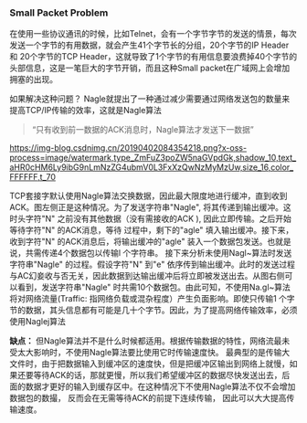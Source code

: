 ### Small Packet Problem

在使用一些协议通讯的时候，比如Telnet，会有一个字节字节的发送的情景，每次发送一个字节的有用数据，就会产生41个字节长的分组，20个字节的IP Header 和 20个字节的TCP Header，这就导致了1个字节的有用信息要浪费掉40个字节的头部信息，这是一笔巨大的字节开销，而且这种Small packet在广域网上会增加拥塞的出现。



如果解决这种问题？ Nagle就提出了一种通过减少需要通过网络发送包的数量来提高TCP/IP传输的效率，这就是Nagle算法

>  “只有收到前一数据的ACK消息时，Nagle算法才发送下一数据”

https://img-blog.csdnimg.cn/20190402084354218.png?x-oss-process=image/watermark,type_ZmFuZ3poZW5naGVpdGk,shadow_10,text_aHR0cHM6Ly9ibG9nLmNzZG4ubmV0L3FxXzQwNzMyMzUw,size_16,color_FFFFFF,t_70



TCP套接字默认使用Nagle算法交换数据，因此最大限度地进行缓冲，直到收到ACK。图左侧正是这种情况。为了发送字符串"Nagle", 将其传递到输出缓冲。这时头字符"N" 之前没有其他数据（没有需接收的ACK ), 因此立即传输。之后开始等待字符"N" 的ACK消息，等待
过程中，剩下的"agle" 填入输出缓冲。接下来，收到字符"N" 的ACK消息后，将输出缓冲的"agle" 装入一个数据包发送。也就是说，共需传递4个数据包以传输l 个字符串。
接下来分析未使用Nagl~算法时发送字符串"Nagle" 的过程。假设字符"N" 到"e" 依序传到输出缓冲。此时的发送过程与AC幻妾收与否无关，因此数据到达输出缓冲后将立即被发送出去。从图右侧可以看到，发送字符串"Nagle" 时共需10个数据包。由此可知，不使用Na.gl~算法将对网络流量(Traffic: 指网络负载或混杂程度）产生负面影响。即使只传输1 个字节的数据，其头信息都有可能是几十个字节。因此，为了提高网络传输效率，必须使用Naglej算法

**缺点：**
但Nagle算法并不是什么时候都适用。根据传输数据的特性，网络流最未受太大影响时，不使用Nagle算法要比使用它时传输速度快。
最典型的是传输大文件时，由于把数据输入到缓冲区的速度快，但是把缓冲区输出到网络上就慢，如果还要等待ACK的话，那就更慢，所以我们希望缓冲区的数据尽快发送出去，后面的数据才更好的输入到缓存区中。在这种情况下不使用Nagle算法不仅不会增加数据包的数撮， 反而会在无需等待ACK的前提下连续传输， 因此可以大大提高传输速度。
